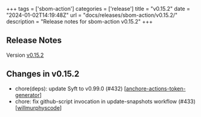 +++
tags = ['sbom-action']
categories = ['release']
title = "v0.15.2"
date = "2024-01-02T14:19:48Z"
url = "docs/releases/sbom-action/v0.15.2/"
description = "Release notes for sbom-action v0.15.2"
+++

## Release Notes

Version [v0.15.2](https://github.com/anchore/sbom-action/releases/tag/v0.15.2)

## Changes in v0.15.2

- chore(deps): update Syft to v0.99.0 (#432) [[anchore-actions-token-generator](https://github.com/anchore-actions-token-generator)]
- chore: fix github-script invocation in update-snapshots workflow (#433) [[willmurphyscode](https://github.com/willmurphyscode)]
